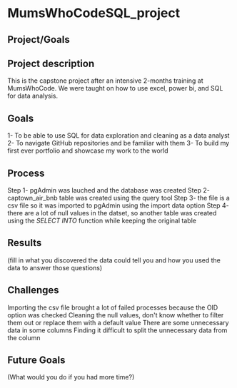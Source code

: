 # MumsWhoCodeSQL_project

## Project/Goals
## Project description
This is the capstone project after an intensive 2-months training at MumsWhoCode.
We were taught on how to use excel, power bi, and SQL for data analysis.
## Goals
1- To be able to use SQL for data exploration and cleaning as a data analyst
2- To navigate GitHub repositories and be familiar with them
3- To build my first ever portfolio and showcase my work to the world
## Process

Step 1- pgAdmin was lauched and the database was created
Step 2- captown_air_bnb table was created using the query tool
Step 3- the file is a csv file so it was imported to pgAdmin using the import data option
Step 4- there are a lot of null values in the datset, so another table was created using the *SELECT INTO* function while keeping the original table

## Results
(fill in what you discovered the data could tell you  and how you used the data to answer those questions)

## Challenges

Importing the csv file brought a lot of failed processes because the OID option was checked
Cleaning the null values, don't know whether to filter them out or replace them with a default value
There are some unnecessary data in some columns
Finding it difficult to split the unnecessary data from the column

## Future Goals

(What would you do if you had more time?)
